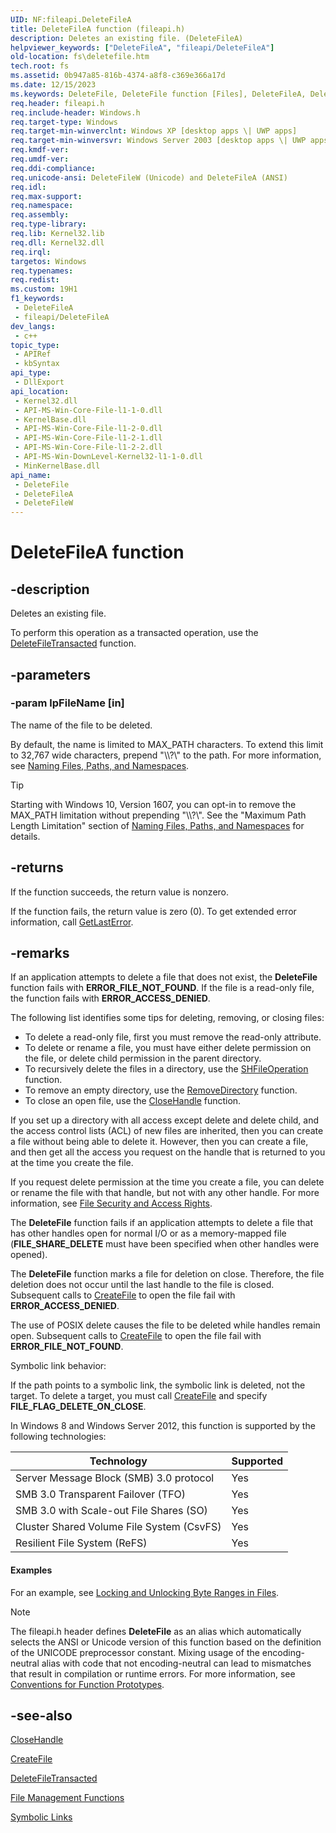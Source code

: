 ```yaml
---
UID: NF:fileapi.DeleteFileA
title: DeleteFileA function (fileapi.h)
description: Deletes an existing file. (DeleteFileA)
helpviewer_keywords: ["DeleteFileA", "fileapi/DeleteFileA"]
old-location: fs\deletefile.htm
tech.root: fs
ms.assetid: 0b947a85-816b-4374-a8f8-c369e366a17d
ms.date: 12/15/2023
ms.keywords: DeleteFile, DeleteFile function [Files], DeleteFileA, DeleteFileW, _win32_deletefile, base.deletefile, fileapi/DeleteFile, fileapi/DeleteFileA, fileapi/DeleteFileW, fs.deletefile, winbase/DeleteFile, winbase/DeleteFileA, winbase/DeleteFileW
req.header: fileapi.h
req.include-header: Windows.h
req.target-type: Windows
req.target-min-winverclnt: Windows XP [desktop apps \| UWP apps]
req.target-min-winversvr: Windows Server 2003 [desktop apps \| UWP apps]
req.kmdf-ver: 
req.umdf-ver: 
req.ddi-compliance: 
req.unicode-ansi: DeleteFileW (Unicode) and DeleteFileA (ANSI)
req.idl: 
req.max-support: 
req.namespace: 
req.assembly: 
req.type-library: 
req.lib: Kernel32.lib
req.dll: Kernel32.dll
req.irql: 
targetos: Windows
req.typenames: 
req.redist: 
ms.custom: 19H1
f1_keywords:
 - DeleteFileA
 - fileapi/DeleteFileA
dev_langs:
 - c++
topic_type:
 - APIRef
 - kbSyntax
api_type:
 - DllExport
api_location:
 - Kernel32.dll
 - API-MS-Win-Core-File-l1-1-0.dll
 - KernelBase.dll
 - API-MS-Win-Core-File-l1-2-0.dll
 - API-MS-Win-Core-File-l1-2-1.dll
 - API-MS-Win-Core-File-l1-2-2.dll
 - API-MS-Win-DownLevel-Kernel32-l1-1-0.dll
 - MinKernelBase.dll
api_name:
 - DeleteFile
 - DeleteFileA
 - DeleteFileW
---
```


# DeleteFileA function

## -description

Deletes an existing file.

To perform this operation as a transacted operation, use the [DeleteFileTransacted](/windows/win32/api/winbase/nf-winbase-deletefiletransacteda) function.

## -parameters

### -param lpFileName [in]

The name of the file to be deleted.

By default, the name is limited to MAX_PATH characters. To extend this limit to 32,767 wide characters, prepend "\\\\?\\" to the path. For more information, see [Naming Files, Paths, and Namespaces](/windows/win32/fileio/naming-a-file).

> [!TIP]
> Starting with Windows 10, Version 1607, you can opt-in to remove the MAX_PATH limitation without prepending "\\\\?\\". See the "Maximum Path Length Limitation" section of [Naming Files, Paths, and Namespaces](/windows/win32/fileio/naming-a-file) for details.

## -returns

If the function succeeds, the return value is nonzero.

If the function fails, the return value is zero (0). To get extended error information, call [GetLastError](/windows/win32/api/errhandlingapi/nf-errhandlingapi-getlasterror).

## -remarks

If an application attempts to delete a file that does not exist, the **DeleteFile** function fails with **ERROR_FILE_NOT_FOUND**. If the file is a read-only file, the function fails with **ERROR_ACCESS_DENIED**.

The following list identifies some tips for deleting, removing, or closing files:

- To delete a read-only file, first you must remove the read-only attribute.
- To delete or rename a file, you must have either delete permission on the file, or delete child permission in the parent directory.
- To recursively delete the files in a directory, use the [SHFileOperation](/windows/win32/api/shellapi/nf-shellapi-shfileoperationa) function.
- To remove an empty directory, use the [RemoveDirectory](nf-fileapi-removedirectorya.md) function.
- To close an open file, use the [CloseHandle](/windows/win32/api/handleapi/nf-handleapi-closehandle) function.

If you set up a directory with all access except delete and delete child, and the access control lists (ACL) of new files are inherited, then you can create a file without being able to delete it. However, then you can create a file, and then get all the access you request on the handle that is returned to you at the time you create the file.

If you request delete permission at the time you create a file, you can delete or rename the file with that handle, but not with any other handle. For more information, see [File Security and Access Rights](/windows/win32/FileIO/file-security-and-access-rights).

The **DeleteFile** function fails if an application attempts to delete a file that has other handles open for normal I/O or as a memory-mapped file (**FILE_SHARE_DELETE** must have been specified when other handles were opened).

The **DeleteFile** function marks a file for deletion on close. Therefore, the file deletion does not occur until the last handle to the file is closed. Subsequent calls to [CreateFile](nf-fileapi-createfilea.md) to open the file fail with **ERROR_ACCESS_DENIED**.

The use of POSIX delete causes the file to be deleted while handles remain open. Subsequent calls to [CreateFile](nf-fileapi-createfilea.md) to open the file fail with **ERROR_FILE_NOT_FOUND**.

Symbolic link behavior:

If the path points to a symbolic link, the symbolic link is deleted, not the target. To delete a target, you must call [CreateFile](nf-fileapi-createfilea.md) and specify **FILE_FLAG_DELETE_ON_CLOSE**.

In Windows 8 and Windows Server 2012, this function is supported by the following technologies:

| Technology | Supported |
|------------|-----------|
| Server Message Block (SMB) 3.0 protocol | Yes |
| SMB 3.0 Transparent Failover (TFO) | Yes |
| SMB 3.0 with Scale-out File Shares (SO) | Yes |
| Cluster Shared Volume File System (CsvFS) | Yes |
| Resilient File System (ReFS) | Yes |

#### Examples

For an example, see [Locking and Unlocking Byte Ranges in Files](/windows/win32/FileIO/locking-and-unlocking-byte-ranges-in-files).

> [!NOTE]
> The fileapi.h header defines **DeleteFile** as an alias which automatically selects the ANSI or Unicode version of this function based on the definition of the UNICODE preprocessor constant. Mixing usage of the encoding-neutral alias with code that not encoding-neutral can lead to mismatches that result in compilation or runtime errors. For more information, see [Conventions for Function Prototypes](/windows/win32/intl/conventions-for-function-prototypes).

## -see-also

[CloseHandle](/windows/win32/api/handleapi/nf-handleapi-closehandle)

[CreateFile](nf-fileapi-createfilea.md)

[DeleteFileTransacted](/windows/win32/api/winbase/nf-winbase-deletefiletransacteda)

[File Management Functions](/windows/win32/FileIO/file-management-functions)

[Symbolic Links](/windows/win32/FileIO/symbolic-links)
